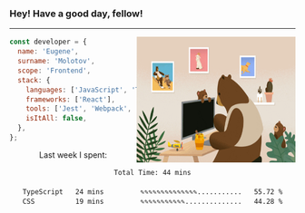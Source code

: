 ### Hey! Have a good day, fellow!
---
<img align='right' alt='GIF' vertical-align='center' src='./src/giphy.gif' width='280px' height='222px'/>

```javascript
const developer = {
  name: 'Eugene',
  surname: 'Molotov',
  scope: 'Frontend',
  stack: {
    languages: ['JavaScript', 'TypeScript'],
    frameworks: ['React'],
    tools: ['Jest', 'Webpack', 'Sass'],
    isItAll: false,
  },
};
```
<p align="center">
  Last week I spent:
</p>
<div align="center">
<!--START_SECTION:waka-->

```txt
Total Time: 44 mins

TypeScript   24 mins         ✎✎✎✎✎✎✎✎✎✎✎✎✎✎...........   55.72 %
CSS          19 mins         ✎✎✎✎✎✎✎✎✎✎✎..............   44.28 %
```

<!--END_SECTION:waka-->


